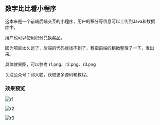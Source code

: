 
## 数字比比看小程序

这本来是一个前端后端交互的小程序，用户的积分等信息可以上传到Java和数据库中。

用户也可以使用积分兑换奖品。

因为项目太久远了，后端的代码就找不到了，我把前端的稍微整理了一下，发出来。

具体效果图，可以参考 r1.png、r2.png、r3.png

关注公众号：祁大聪，获取更多源码和教程。



### 效果预览

![r1](https://cdn.staticaly.com/gh/qicongmark/blob-img@master/r1.1t5bw9zzs34w.webp)



![r2](https://cdn.staticaly.com/gh/qicongmark/blob-img@master/r2.47q7i8fszmg0.webp)



![r3](https://cdn.staticaly.com/gh/qicongmark/blob-img@master/r3.4wey080cuqo0.webp)
